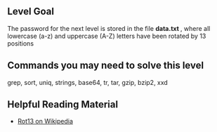 <div id="content">
 <div id="title">
 </div>
 <script>
  renderLevelTitle("bandit", 12);
 </script>
 <!--
    &lt;div id=&#34;please-read-the-rules&#34;&gt;Please read and accept the &lt;a href=&#34;/rules/&#34;&gt;Rules!&lt;/a&gt;&lt;/div&gt;
    -->
 <h2 id="level-goal">
  Level Goal
 </h2>
 <p>
  The password for the next level is stored in the file
  <strong>
   data.txt
  </strong>
  ,
where all lowercase (a-z) and uppercase (A-Z) letters have been
rotated by 13 positions
 </p>
 <h2 id="commands-you-may-need-to-solve-this-level">
  Commands you may need to solve this level
 </h2>
 <p>
  grep, sort, uniq, strings, base64, tr, tar, gzip, bzip2, xxd
 </p>
 <h2 id="helpful-reading-material">
  Helpful Reading Material
 </h2>
 <ul>
  <li>
   <a href="https://en.wikipedia.org/wiki/ROT13">
    Rot13 on Wikipedia
   </a>
  </li>
 </ul>
</div>
